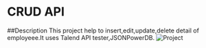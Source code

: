 # CRUD API
##Description
This project help to insert,edit,update,delete detail of employeee.It uses Talend API tester,JSONPowerDB.
![Project](/../<new>/path/to/image.png?raw=true "Optional Title")
